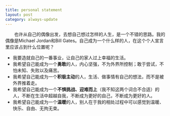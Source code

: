 ```yaml
---
title: personal statement
layout: post
category: always-update
---
```


&emsp;&emsp;也许从自己的偶像出发，去想自己想过怎样的人生，是一个不错的思路。我的偶像是Michael Jordan和Bill Gates。自己成为一个什么样的人，在这个个人宣言里应该占到什么位置呢？

- 我要造就自己的一番事业，让自己的家人过上幸福的生活。
- 我希望自己能成为一个**勇敢**的人，内心坚强，不为外界所控制；敢于尝试，不怕未知、失败以及痛苦。
- 我希望自己能成为一个**积极主动**的人，生活、做事情有自己的想法，而不是被外界推着走。
- 我希望自己能成为一个**不惧挑战、迎难而上**（我不知这两个词合不合适）的人，不断在生活中超越自我，不断成为更好的自己，不断成为更好的人。
- 我希望自己能成为一个**温暖**的人，别人在于我的相处过程中可以感觉到温暖、快乐、自由、无拘无束。